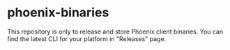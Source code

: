 # phoenix-binaries
This repository is only to release and store Phoenix client binaries. You can find the latest CLI for your platform in "Releases" page.
